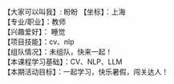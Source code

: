 【大家可以叫我】: 盼盼
【坐标】：上海  
【专业/职业】：教师  
【兴趣爱好】： 睡觉  
【项目技能】：cv、nlp  
【组队情况】：未组队，快来一起！  
【本课程学习基础】：CV、NLP、LLM  
【本期活动目标】：一起学习，快乐暑假，闯关达人！  

